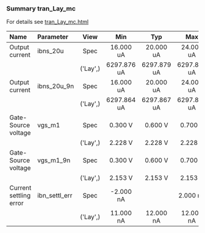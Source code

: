 ### Summary tran_Lay_mc

For details see <a href='tran_Lay_mc.html'>tran_Lay_mc.html</a>

|**Name**|**Parameter**|**View**|**Min** | **Typ** | **Max**|
|:---|:---|:---:|:---:|:---:|:---:|
|Output current|ibns\_20u | Spec | 16.000 uA | 20.000 uA | 24.000 uA |
| | | ('Lay',)|6297.876 uA | 6297.879 uA | 6297.883 uA |
|Output current|ibns\_20u\_9n | Spec | 16.000 uA | 20.000 uA | 24.000 uA |
| | | ('Lay',)|6297.864 uA | 6297.867 uA | 6297.871 uA |
|Gate-Source voltage|vgs\_m1 | Spec | 0.300 V | 0.600 V | 0.700 V |
| | | ('Lay',)|2.228 V | 2.228 V | 2.228 V |
|Gate-Source voltage|vgs\_m1\_9n | Spec | 0.300 V | 0.600 V | 0.700 V |
| | | ('Lay',)|2.153 V | 2.153 V | 2.153 V |
|Current settling error|ibn\_settl\_err | Spec | -2.000 nA |  | 2.000 nA |
| | | ('Lay',)|11.000 nA | 12.000 nA | 12.000 nA |
